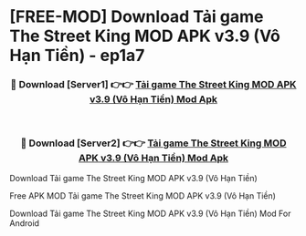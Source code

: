 # [FREE-MOD] Download Tải game The Street King MOD APK v3.9 (Vô Hạn Tiền) - ep1a7


<div align="center">
<h3>🔴 Download [Server1] 👉👉 <a href="https://apk-comot.site?title=Tải_game_The_Street_King_MOD_APK_v3.9_(Vô_Hạn_Tiền)">Tải game The Street King MOD APK v3.9 (Vô Hạn Tiền) Mod Apk</a></h3><br>

<h3>🔴 Download [Server2] 👉👉 <a href="https://apk-comot.site?title=Tải_game_The_Street_King_MOD_APK_v3.9_(Vô_Hạn_Tiền)">Tải game The Street King MOD APK v3.9 (Vô Hạn Tiền) Mod Apk</a></h3>
</div>



Download Tải game The Street King MOD APK v3.9 (Vô Hạn Tiền) 

Free APK MOD Tải game The Street King MOD APK v3.9 (Vô Hạn Tiền) 

Download Tải game The Street King MOD APK v3.9 (Vô Hạn Tiền) Mod For Android
